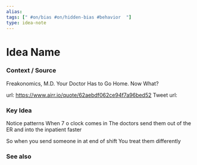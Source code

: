 ```yaml
---
alias: 
tags: [" #on/bias #on/hidden-bias #behavior  "]
type: idea-note
---
```

# Idea Name

### Context / Source
Freakonomics, M.D.
Your Doctor Has to Go Home. Now What?

url: https://www.airr.io/quote/62aebdf062ce94f7a96bed52
Tweet url: 

### Key Idea

Notice patterns
When 7 o clock comes in
The doctors send them out of the ER and into the inpatient faster

So when you send someone in at end of shift
You treat them differently

### See also
